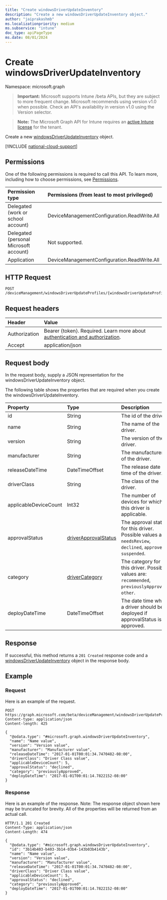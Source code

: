 ```yaml
---
title: "Create windowsDriverUpdateInventory"
description: "Create a new windowsDriverUpdateInventory object."
author: "jaiprakashmb"
ms.localizationpriority: medium
ms.subservice: "intune"
doc_type: apiPageType
ms.date: 08/01/2024
---
```


# Create windowsDriverUpdateInventory

Namespace: microsoft.graph

> **Important:** Microsoft supports Intune /beta APIs, but they are subject to more frequent change. Microsoft recommends using version v1.0 when possible. Check an API's availability in version v1.0 using the Version selector.

> **Note:** The Microsoft Graph API for Intune requires an [active Intune license](https://go.microsoft.com/fwlink/?linkid=839381) for the tenant.

Create a new [windowsDriverUpdateInventory](../resources/intune-softwareupdate-windowsdriverupdateinventory.md) object.

[!INCLUDE [national-cloud-support](../../includes/all-clouds.md)]

## Permissions
One of the following permissions is required to call this API. To learn more, including how to choose permissions, see [Permissions](/graph/permissions-reference).

|Permission type|Permissions (from least to most privileged)|
|:---|:---|
|Delegated (work or school account)|DeviceManagementConfiguration.ReadWrite.All|
|Delegated (personal Microsoft account)|Not supported.|
|Application|DeviceManagementConfiguration.ReadWrite.All|

## HTTP Request
<!-- {
  "blockType": "ignored"
}
-->
``` http
POST /deviceManagement/windowsDriverUpdateProfiles/{windowsDriverUpdateProfileId}/driverInventories
```

## Request headers
|Header|Value|
|:---|:---|
|Authorization|Bearer {token}. Required. Learn more about [authentication and authorization](/graph/auth/auth-concepts).|
|Accept|application/json|

## Request body
In the request body, supply a JSON representation for the windowsDriverUpdateInventory object.

The following table shows the properties that are required when you create the windowsDriverUpdateInventory.

|Property|Type|Description|
|:---|:---|:---|
|id|String|The id of the driver.|
|name|String|The name of the driver.|
|version|String|The version of the driver.|
|manufacturer|String|The manufacturer of the driver.|
|releaseDateTime|DateTimeOffset|The release date time of the driver.|
|driverClass|String|The class of the driver.|
|applicableDeviceCount|Int32|The number of devices for which this driver is applicable.|
|approvalStatus|[driverApprovalStatus](../resources/intune-softwareupdate-driverapprovalstatus.md)|The approval status for this driver. Possible values are: `needsReview`, `declined`, `approved`, `suspended`.|
|category|[driverCategory](../resources/intune-softwareupdate-drivercategory.md)|The category for this driver. Possible values are: `recommended`, `previouslyApproved`, `other`.|
|deployDateTime|DateTimeOffset|The date time when a driver should be deployed if approvalStatus is approved.|



## Response
If successful, this method returns a `201 Created` response code and a [windowsDriverUpdateInventory](../resources/intune-softwareupdate-windowsdriverupdateinventory.md) object in the response body.

## Example

### Request
Here is an example of the request.
``` http
POST https://graph.microsoft.com/beta/deviceManagement/windowsDriverUpdateProfiles/{windowsDriverUpdateProfileId}/driverInventories
Content-type: application/json
Content-length: 425

{
  "@odata.type": "#microsoft.graph.windowsDriverUpdateInventory",
  "name": "Name value",
  "version": "Version value",
  "manufacturer": "Manufacturer value",
  "releaseDateTime": "2017-01-01T00:01:34.7470482-08:00",
  "driverClass": "Driver Class value",
  "applicableDeviceCount": 5,
  "approvalStatus": "declined",
  "category": "previouslyApproved",
  "deployDateTime": "2017-01-01T00:01:14.7822152-08:00"
}
```

### Response
Here is an example of the response. Note: The response object shown here may be truncated for brevity. All of the properties will be returned from an actual call.
``` http
HTTP/1.1 201 Created
Content-Type: application/json
Content-Length: 474

{
  "@odata.type": "#microsoft.graph.windowsDriverUpdateInventory",
  "id": "3b14b403-b403-3b14-03b4-143b03b4143b",
  "name": "Name value",
  "version": "Version value",
  "manufacturer": "Manufacturer value",
  "releaseDateTime": "2017-01-01T00:01:34.7470482-08:00",
  "driverClass": "Driver Class value",
  "applicableDeviceCount": 5,
  "approvalStatus": "declined",
  "category": "previouslyApproved",
  "deployDateTime": "2017-01-01T00:01:14.7822152-08:00"
}
```